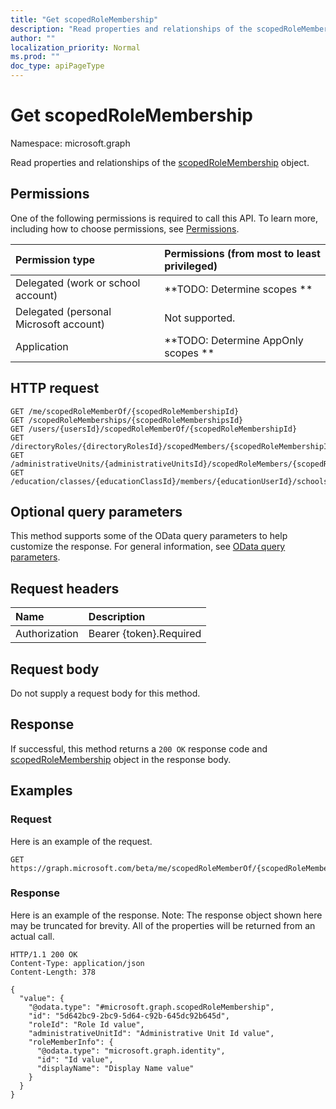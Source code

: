 ```yaml
---
title: "Get scopedRoleMembership"
description: "Read properties and relationships of the scopedRoleMembership object."
author: ""
localization_priority: Normal
ms.prod: ""
doc_type: apiPageType
---
```


# Get scopedRoleMembership

Namespace: microsoft.graph

Read properties and relationships of the [scopedRoleMembership](../resources/scopedrolemembership.md) object.

## Permissions
One of the following permissions is required to call this API. To learn more, including how to choose permissions, see [Permissions](/concepts/permissions-reference.md).

|Permission type|Permissions (from most to least privileged)|
|:---|:---|
|Delegated (work or school account)|**TODO: Determine scopes **|
|Delegated (personal Microsoft account)|Not supported.|
|Application|**TODO: Determine AppOnly scopes **|

## HTTP request
<!-- {
  "blockType": "ignored"
}
-->
``` http
GET /me/scopedRoleMemberOf/{scopedRoleMembershipId}
GET /scopedRoleMemberships/{scopedRoleMembershipsId}
GET /users/{usersId}/scopedRoleMemberOf/{scopedRoleMembershipId}
GET /directoryRoles/{directoryRolesId}/scopedMembers/{scopedRoleMembershipId}
GET /administrativeUnits/{administrativeUnitsId}/scopedRoleMembers/{scopedRoleMembershipId}
GET /education/classes/{educationClassId}/members/{educationUserId}/schools/{educationSchoolId}/administrativeUnit/scopedRoleMembers/{scopedRoleMembershipId}
```

## Optional query parameters
This method supports some of the OData query parameters to help customize the response. For general information, see [OData query parameters](/graph/query-parameters).

## Request headers
|Name|Description|
|:---|:---|
|Authorization|Bearer {token}.Required|

## Request body
Do not supply a request body for this method.

## Response
If successful, this method returns a `200 OK` response code and [scopedRoleMembership](../resources/scopedrolemembership.md) object in the response body.

## Examples

### Request
Here is an example of the request.
<!-- {
  "blockType": "request",
  "name": "get_scopedrolemembership"
}
-->
``` http
GET https://graph.microsoft.com/beta/me/scopedRoleMemberOf/{scopedRoleMembershipId}
```

### Response
Here is an example of the response. Note: The response object shown here may be truncated for brevity. All of the properties will be returned from an actual call.
<!-- {
  "blockType": "response",
  "truncated": true,
  "@odata.type": "microsoft.graph.scopedRoleMembership"
}
-->
``` http
HTTP/1.1 200 OK
Content-Type: application/json
Content-Length: 378

{
  "value": {
    "@odata.type": "#microsoft.graph.scopedRoleMembership",
    "id": "5d642bc9-2bc9-5d64-c92b-645dc92b645d",
    "roleId": "Role Id value",
    "administrativeUnitId": "Administrative Unit Id value",
    "roleMemberInfo": {
      "@odata.type": "microsoft.graph.identity",
      "id": "Id value",
      "displayName": "Display Name value"
    }
  }
}
```

